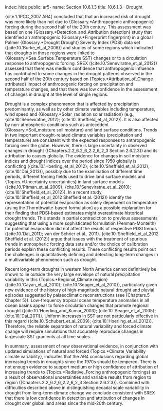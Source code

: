index: hide
public: ar5-
name: Section 10.6.1.3
title: 10.6.1.3 - Drought

{cite.1.'IPCC_2007 AR4} concluded that that an increased risk of drought was more likely than not due to {Glossary.*Anthropogenic anthropogenic} forcing during the second half of the 20th century. This assessment was based on one {Glossary.*Detection_and_Attribution detection} study that identified an anthropogenic {Glossary.*Fingerprint fingerprint} in a global Palmer {Glossary.*Drought Drought} Severity Index (PDSI) data set ({cite.10.'Burke_et_al_2006}) and studies of some regions which indicated that droughts in those regions were linked to {Glossary.*Sea_Surface_Temperature SST} changes or to a circulation response to anthropogenic forcing. SREX ({cite.10.'Seneviratne_et_al_2012}) assessed that there was medium confidence that anthropogenic influence has contributed to some changes in the drought patterns observed in the second half of the 20th century based on {Topics.*Attribution_of_Change attributed} impact of anthropogenic forcing on precipitation and temperature changes, and that there was low confidence in the assessment of changes in drought at the level of single regions.

Drought is a complex phenomenon that is affected by precipitation predominantly, as well as by other climate variables including temperature, wind speed and {Glossary.*Solar_radiation solar radiation} (e.g., {cite.10.'Seneviratne_2012}; {cite.10.'Sheffield_et_al_2012}). It is also affected by non-atmospheric conditions such as antecedent {Glossary.*Soil_moisture soil moisture} and land surface conditions. Trends in two important drought-related climate variables (precipitation and temperature) are consistent with the expected responses to anthropogenic forcing over the globe. However, there is large uncertainty in observed changes in drought ({Chapters.2.2_6.2_6_2.2_6_2_3 Section 2.6.2.3}) and its attribution to causes globally. The evidence for changes in soil moisture indices and drought indices over the period since 1950 globally is conflicting ({cite.10.'Hoerling_et_al_2012}; {cite.10.'Sheffield_et_al_2012}; {cite.10.'Dai_2013}), possibly due to the examination of different time periods, different forcing fields used to drive land surface models and {Topics.*Uncertainty uncertainties} in land surface models ({cite.10.'Pitman_et_al_2009}; {cite.10.'Seneviratne_et_al_2010}; {cite.10.'Sheffield_et_al_2012}). In a recent study, {cite.10.'Sheffield_et_al_2012 Sheffield et al. (2012)} identify the representation of potential evaporation as solely dependent on temperature (using the Thornthwaite-based formulation) as a possible explanation for their finding that PDSI-based estimates might overestimate historical drought trends. This stands in partial contradiction to previous assessments suggesting that using a more sophisticated formulation (Penman-Monteith) for potential evaporation did not affect the results of respective PDSI trends ({cite.10.'Dai_2011}; van der Schrier et al., 2011). {cite.10.'Sheffield_et_al_2012 Sheffield et al. (2012)} argue that issues with the treatment of spurious trends in atmospheric forcing data sets and/or the choice of calibration periods explain these conflicting results. These conflicting results point out the challenges in quantitatively defining and detecting long-term changes in a multivariable phenomenon such as drought.

Recent long-term droughts in western North America cannot definitively be shown to lie outside the very large envelope of natural precipitation variability in this {Topics.*Regional_Climate region} ({cite.10.'Cayan_et_al_2010}; {cite.10.'Seager_et_al_2010}), particularly given new evidence of the history of high-magnitude natural drought and pluvial episodes suggested by palaeoclimatic reconstructions (see {Chapters.5 Chapter 5}). Low-frequency tropical ocean temperature anomalies in all ocean basins appear to force circulation changes that promote regional drought ({cite.10.'Hoerling_and_Kumar_2003}; {cite.10.'Seager_et_al_2005}; {cite.10.'Dai_2011}). Uniform increases in SST are not particularly effective in this regard ({cite.10.'Schubert_et_al_2009}; {cite.10.'Hoerling_et_al_2012}). Therefore, the reliable separation of natural variability and forced climate change will require simulations that accurately reproduce changes in largescale SST gradients at all time scales.

In summary, assessment of new observational evidence, in conjunction with updated simulations of natural and forced {Topics.*Climate_Variability climate variability}, indicates that the AR4 conclusions regarding global increasing trends in droughts since the 1970s should be tempered. There is not enough evidence to support medium or high confidence of attribution of increasing trends to {Topics.*Radiative_Forcing anthropogenic forcings} as a result of observational uncertainties and variable results from region to region ({Chapters.2.2_6.2_6_2.2_6_2_3 Section 2.6.2.3}). Combined with difficulties described above in distinguishing decadal scale variability in drought from long-term climate change we conclude consistent with SREX that there is low confidence in detection and attribution of changes in drought over global land areas since the mid-20th century.
